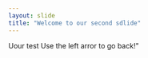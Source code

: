 ```yaml
---
layout: slide
title: "Welcome to our second sdlide"
---
```

Uour test
Use the left arror to go back!"
